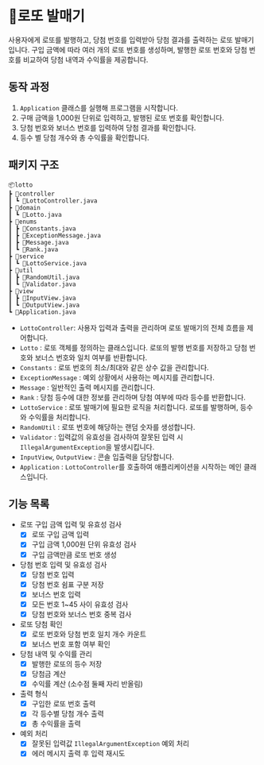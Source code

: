 # 🎰로또 발매기
사용자에게 로또를 발행하고, 당첨 번호를 입력받아 당첨 결과를 출력하는 로또 발매기입니다. 구입 금액에 따라 여러 개의 로또 번호를 생성하며, 발행한 로또 번호와 당첨 번호를 비교하여 당첨 내역과 수익률을 제공합니다.

## 동작 과정
1. `Application` 클래스를 실행해 프로그램을 시작합니다. 
2. 구매 금액을 1,000원 단위로 입력하고, 발행된 로또 번호를 확인합니다.
3. 당첨 번호와 보너스 번호를 입력하여 당첨 결과를 확인합니다.
4. 등수 별 당첨 개수와 총 수익률을 확인합니다.

## 패키지 구조
```
📦lotto
┣ 📂controller
┃ ┗ 📜LottoController.java
┣ 📂domain
┃ ┗ 📜Lotto.java
┣ 📂enums
┃ ┣ 📜Constants.java
┃ ┣ 📜ExceptionMessage.java
┃ ┣ 📜Message.java
┃ ┗ 📜Rank.java
┣ 📂service
┃ ┗ 📜LottoService.java
┣ 📂util
┃ ┣ 📜RandomUtil.java
┃ ┗ 📜Validator.java
┣ 📂view
┃ ┣ 📜InputView.java
┃ ┗ 📜OutputView.java
┗ 📜Application.java
```
- `LottoController`: 사용자 입력과 출력을 관리하며 로또 발매기의 전체 흐름을 제어합니다.
- `Lotto` : 로또 객체를 정의하는 클래스입니다. 로또의 발행 번호를 저장하고 당첨 번호와 보너스 번호와 일치 여부를 반환합니다.
- `Constants` : 로또 번호의 최소/최대와 같은 상수 값을 관리합니다.
- `ExceptionMessage` : 예외 상황에서 사용하는 메시지를 관리합니다.
- `Message` : 일반적인 출력 메시지를 관리합니다.
- `Rank` : 당첨 등수에 대한 정보를 관리하며 당첨 여부에 따라 등수를 반환합니다.
- `LottoService` : 로또 발매기에 필요한 로직을 처리합니다. 로또를 발행하며, 등수와 수익률을 처리합니다.
- `RandomUtil` : 로또 번호에 해당하는 랜덤 숫자를 생성합니다.
- `Validator` : 입력값의 유효성을 검사하여 잘못된 입력 시 `IllegalArgumentException`을 발생시킵니다.
- `InputView`, `OutputView` : 콘솔 입출력을 담당합니다.
- `Application` : `LottoController`를 호출하여 애플리케이션을 시작하는 메인 클래스입니다.

## 기능 목록
- 로또 구입 금액 입력 및 유효성 검사
  - [x] 로또 구입 금액 입력
  - [x] 구입 금액 1,000원 단위 유효성 검사
  - [x] 구입 금액만큼 로또 번호 생성
- 당첨 번호 입력 및 유효성 검사
  - [x] 당첨 번호 입력
  - [x] 당첨 번호 쉼표 구분 저장
  - [x] 보너스 번호 입력
  - [x] 모든 번호 1~45 사이 유효성 검사 
  - [x] 당첨 번호와 보너스 번호 중복 검사
- 로또 당첨 확인
  - [x] 로또 번호와 당첨 번호 일치 개수 카운트
  - [x] 보너스 번호 포함 여부 확인
- 당첨 내역 및 수익률 관리
  - [x] 발행한 로또의 등수 저장
  - [x] 당첨금 계산
  - [x] 수익률 계산 (소수점 둘째 자리 반올림)
- 출력 형식
  - [x] 구입한 로또 번호 출력
  - [x] 각 등수별 당첨 개수 출력
  - [x] 총 수익률을 출력
- 예외 처리
  - [x] 잘못된 입력값 `IllegalArgumentException` 예외 처리
  - [x] 에러 메시지 출력 후 입력 재시도